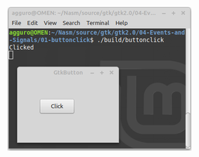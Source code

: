 ![alt text](https://github.com/agguro/gtk-programming/blob/master/gtk2.0/04-Events-and-Signals/01-buttonclick/buttonclick.png)
